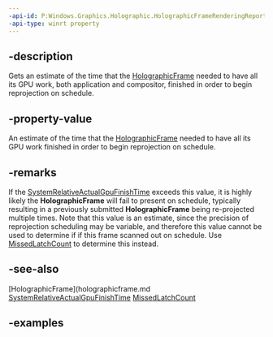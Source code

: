 ```yaml
---
-api-id: P:Windows.Graphics.Holographic.HolographicFrameRenderingReport.SystemRelativeTargetLatchTime
-api-type: winrt property
---
```


## -description

Gets an estimate of the time that the [HolographicFrame](holographicframe.md) needed to have all its GPU work, both application and compositor, finished in order to begin reprojection on schedule.


## -property-value

An estimate of the time that the [HolographicFrame](holographicframe.md) needed to have all its GPU work finished in order to begin reprojection on schedule.

## -remarks

If the [SystemRelativeActualGpuFinishTime](holographicframerenderingreport_systemrelativeactualgpufinishtime.md) exceeds this value, it is highly likely the **HolographicFrame** will fail to present on schedule, typically resulting in a previously submitted **HolographicFrame** being re-projected multiple times. Note that this value is an estimate, since the precision of reprojection scheduling may be variable, and therefore this value cannot be used to determine if if this frame scanned out on schedule. Use [MissedLatchCount](holographicframerenderingreport_missedlatchcount.md) to determine this instead.


## -see-also

[HolographicFrame](holographicframe.md
[SystemRelativeActualGpuFinishTime](holographicframerenderingreport_systemrelativeactualgpufinishtime.md)
[MissedLatchCount](holographicframerenderingreport_missedlatchcount.md)

## -examples

